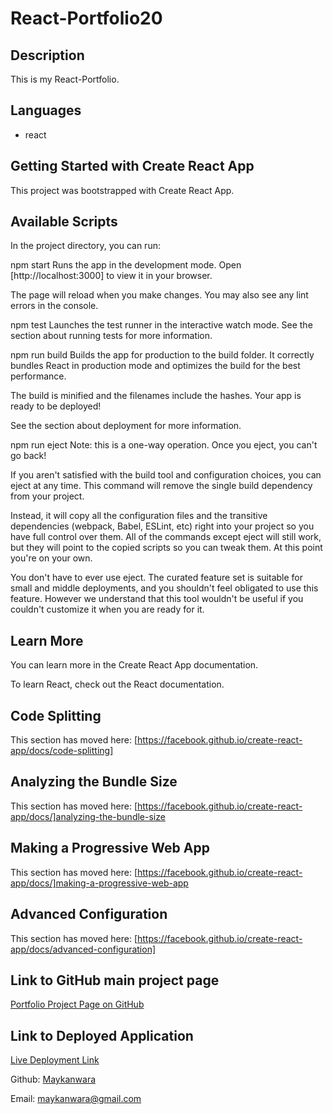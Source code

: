 # React-Portfolio20

## Description

This is my React-Portfolio.


## Languages
- react

## Getting Started with Create React App
This project was bootstrapped with Create React App.

## Available Scripts
In the project directory, you can run:

npm start
Runs the app in the development mode.
Open [http://localhost:3000] to view it in your browser.

The page will reload when you make changes.
You may also see any lint errors in the console.

npm test
Launches the test runner in the interactive watch mode.
See the section about running tests for more information.

npm run build
Builds the app for production to the build folder.
It correctly bundles React in production mode and optimizes the build for the best performance.

The build is minified and the filenames include the hashes.
Your app is ready to be deployed!

See the section about deployment for more information.

npm run eject
Note: this is a one-way operation. Once you eject, you can't go back!

If you aren't satisfied with the build tool and configuration choices, you can eject at any time. This command will remove the single build dependency from your project.

Instead, it will copy all the configuration files and the transitive dependencies (webpack, Babel, ESLint, etc) right into your project so you have full control over them. All of the commands except eject will still work, but they will point to the copied scripts so you can tweak them. At this point you're on your own.

You don't have to ever use eject. The curated feature set is suitable for small and middle deployments, and you shouldn't feel obligated to use this feature. However we understand that this tool wouldn't be useful if you couldn't customize it when you are ready for it.

## Learn More
You can learn more in the Create React App documentation.

To learn React, check out the React documentation.

## Code Splitting
This section has moved here: [https://facebook.github.io/create-react-app/docs/code-splitting]

## Analyzing the Bundle Size
This section has moved here: [https://facebook.github.io/create-react-app/docs/]analyzing-the-bundle-size

## Making a Progressive Web App
This section has moved here: [https://facebook.github.io/create-react-app/docs/]making-a-progressive-web-app

## Advanced Configuration
This section has moved here: [https://facebook.github.io/create-react-app/docs/advanced-configuration]


## Link to GitHub main project page

[Portfolio Project Page on GitHub](https://github.com/Maykanwara/React-Portfolio20)

## Link to Deployed Application

[Live Deployment Link](https://maykanwara.github.io/React-Portfolio20/)


Github: [Maykanwara](https://github.com/Maykanwara)
        
Email: maykanwara@gmail.com
























